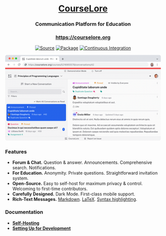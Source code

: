 <h1 align="center"><a href="https://courselore.org">CourseLore</a></h1>
<h3 align="center">Communication Platform for Education</h3>
<h3 align="center"><a href="https://courselore.org">https://courselore.org</a></h3>
<p align="center">
<a href="https://github.com/courselore/courselore"><img src="https://img.shields.io/badge/Source---" alt="Source"></a>
<a href="https://www.npmjs.com/package/courselore"><img alt="Package" src="https://badge.fury.io/js/courselore.svg"></a>
<a href="https://github.com/courselore/courselore/actions"><img src="https://github.com/courselore/courselore/workflows/.github/workflows/main.yml/badge.svg" alt="Continuous Integration"></a>
</p>

[<img src="static/main-screen--light.png" alt="CourseLore Main Screen" width="960">](https://courselore.org)

### Features

- **Forum & Chat.** Question & answer. Announcements. Comprehensive search. Notifications.
- **For Education.** Anonymity. Private questions. Straightforward invitation system.
- **Open-Source.** Easy to self-host for maximum privacy & control. Welcoming to first-time contributors.
- **Carefully Designed.** Dark Mode. First-class mobile support.
- **Rich-Text Messages.** [Markdown](https://guides.github.com/features/mastering-markdown/). [LaTeX](https://katex.org/docs/supported.html). [Syntax highlighting](https://shiki.matsu.io/).

### Documentation

- [**Self-Hosting**](/documentation/self-hosting.md)
- [**Setting Up for Development**](/documentation/setting-up-for-development.md)

